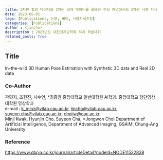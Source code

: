 ```yaml
---
title: 3차원 합성 데이터와 2차원 실제 데이터를 활용한 현실 환경에서의 3차원 사람 자세 추정
date: 2023-06-01
tags: [Publications, 논문, HPE, 사람자세추정]
categories: [Publications]
author : <jincho>
description : 2023년도 대한전자공학회 하계 학술대회
related_posts: True
---
```


## Title

In-the-wild 3D Human Pose Estimation with Synthetic 3D data and Real 2D data 

### Co-Author

곽민지, 조현진, 차수연, *최종원 중앙대학교  일반대학원  AI학과. 중앙대학교  첨단영상대학원  영상학과   
e-mail : k_minz@vilab.cau.ac.kr, jincho@vilab.cau.ac.kr, suyeon.cha@vilab.cau.ac.kr, choijw@cau.ac.kr    
Minji Kwak, Hyunjin Cho, Suyeon Cha, *Jongwon Choi Department of Artificial Intelligence, Department of Advanced Imaging, GSAIM, Chung-Ang University 

### Reference
https://www.dbpia.co.kr/journal/articleDetail?nodeId=NODE11522838